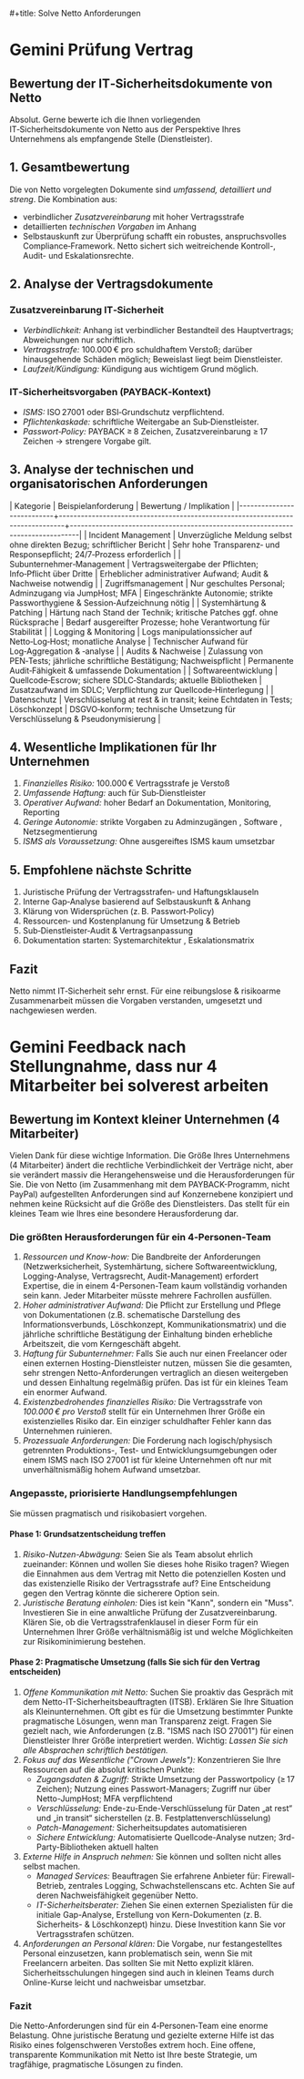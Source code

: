 #+title: Solve Netto Anforderungen
# Gemini Prüfung Vertrag
## Bewertung der IT‑Sicherheitsdokumente von Netto
Absolut. Gerne bewerte ich die Ihnen vorliegenden IT‑Sicherheitsdokumente von Netto aus der Perspektive Ihres Unternehmens als empfangende Stelle (Dienstleister).
## 1. Gesamtbewertung
Die von Netto vorgelegten Dokumente sind *umfassend, detailliert und streng*.
Die Kombination aus:
- verbindlicher *Zusatzvereinbarung* mit hoher Vertragsstrafe
- detaillierten *technischen Vorgaben* im Anhang
- Selbstauskunft zur Überprüfung
schafft ein robustes, anspruchsvolles Compliance‑Framework. Netto sichert sich weitreichende Kontroll-, Audit- und Eskalationsrechte.
## 2. Analyse der Vertragsdokumente
### Zusatzvereinbarung IT‑Sicherheit
- *Verbindlichkeit:* Anhang ist verbindlicher Bestandteil des Hauptvertrags; Abweichungen nur schriftlich.
- *Vertragsstrafe:* 100.000 € pro schuldhaftem Verstoß; darüber hinausgehende Schäden möglich; Beweislast liegt beim Dienstleister.
- *Laufzeit/Kündigung:* Kündigung aus wichtigem Grund möglich.
### IT‑Sicherheitsvorgaben (PAYBACK‑Kontext)
- *ISMS:* ISO 27001 oder BSI‑Grundschutz verpflichtend.
- *Pflichtenkaskade:* schriftliche Weitergabe an Sub‑Dienstleister.
- *Passwort‑Policy:* PAYBACK ≥ 8 Zeichen, Zusatzvereinbarung ≥ 17 Zeichen → strengere Vorgabe gilt.
## 3. Analyse der technischen und organisatorischen Anforderungen
| Kategorie                 | Beispielanforderung                                                           | Bewertung / Implikation                                                        |
|---------------------------+-------------------------------------------------------------------------------+--------------------------------------------------------------------------------|
| Incident Management       | Unverzügliche Meldung selbst ohne direkten Bezug; schriftlicher Bericht       | Sehr hohe Transparenz‑ und Responsepflicht; 24/7‑Prozess erforderlich          |
| Subunternehmer‑Management | Vertragsweitergabe der Pflichten; Info‑Pflicht über Dritte                    | Erheblicher administrativer Aufwand; Audit & Nachweise notwendig               |
| Zugriffsmanagement        | Nur geschultes Personal; Adminzugang via JumpHost; MFA                        | Eingeschränkte Autonomie; strikte Passworthygiene & Session‑Aufzeichnung nötig |
| Systemhärtung & Patching  | Härtung nach Stand der Technik; kritische Patches ggf. ohne Rücksprache       | Bedarf ausgereifter Prozesse; hohe Verantwortung für Stabilität                |
| Logging & Monitoring      | Logs manipulationssicher auf Netto‑Log‑Host; monatliche Analyse               | Technischer Aufwand für Log‑Aggregation & ‑analyse                             |
| Audits & Nachweise        | Zulassung von PEN‑Tests; jährliche schriftliche Bestätigung; Nachweispflicht  | Permanente Audit‑Fähigkeit & umfassende Dokumentation                          |
| Softwareentwicklung       | Quellcode‑Escrow; sichere SDLC‑Standards; aktuelle Bibliotheken               | Zusatzaufwand im SDLC; Verpflichtung zur Quellcode‑Hinterlegung                |
| Datenschutz               | Verschlüsselung at rest & in transit; keine Echtdaten in Tests; Löschkonzept  | DSGVO‑konform; technische Umsetzung für Verschlüsselung & Pseudonymisierung    |
## 4. Wesentliche Implikationen für Ihr Unternehmen
1. *Finanzielles Risiko:* 100.000 € Vertragsstrafe je Verstoß
2. *Umfassende Haftung:* auch für Sub‑Dienstleister
3. *Operativer Aufwand:* hoher Bedarf an Dokumentation, Monitoring, Reporting
4. *Geringe Autonomie:* strikte Vorgaben zu Adminzugängen , Software , Netzsegmentierung
5. *ISMS als Voraussetzung:* Ohne ausgereiftes ISMS kaum umsetzbar
## 5. Empfohlene nächste Schritte
1. Juristische Prüfung der Vertragsstrafen‑ und Haftungsklauseln
2. Interne Gap‑Analyse basierend auf Selbstauskunft & Anhang
3. Klärung von Widersprüchen (z. B. Passwort‑Policy)
4. Ressourcen‑ und Kostenplanung für Umsetzung & Betrieb
5. Sub‑Dienstleister‑Audit & Vertragsanpassung
6. Dokumentation starten: Systemarchitektur , Eskalationsmatrix
## Fazit
Netto nimmt IT‑Sicherheit sehr ernst. Für eine reibungslose & risikoarme Zusammenarbeit müssen die Vorgaben verstanden, umgesetzt und nachgewiesen werden.
# Gemini Feedback nach Stellungnahme, dass nur 4 Mitarbeiter bei solverest arbeiten
## Bewertung im Kontext kleiner Unternehmen (4 Mitarbeiter)
Vielen Dank für diese wichtige Information. Die Größe Ihres Unternehmens (4 Mitarbeiter) ändert die rechtliche Verbindlichkeit der Verträge nicht, aber sie verändert massiv die Herangehensweise und die Herausforderungen für Sie.
Die von Netto (im Zusammenhang mit dem PAYBACK-Programm, nicht PayPal) aufgestellten Anforderungen sind auf Konzernebene konzipiert und nehmen keine Rücksicht auf die Größe des Dienstleisters. Das stellt für ein kleines Team wie Ihres eine besondere Herausforderung dar.
### Die größten Herausforderungen für ein 4‑Personen‑Team
1. *Ressourcen und Know-how:* Die Bandbreite der Anforderungen (Netzwerksicherheit, Systemhärtung, sichere Softwareentwicklung, Logging-Analyse, Vertragsrecht, Audit-Management) erfordert Expertise, die in einem 4-Personen-Team kaum vollständig vorhanden sein kann. Jeder Mitarbeiter müsste mehrere Fachrollen ausfüllen.
2. *Hoher administrativer Aufwand:* Die Pflicht zur Erstellung und Pflege von Dokumentationen (z.B. schematische Darstellung des Informationsverbunds, Löschkonzept, Kommunikationsmatrix) und die jährliche schriftliche Bestätigung der Einhaltung binden erhebliche Arbeitszeit, die vom Kerngeschäft abgeht.
3. *Haftung für Subunternehmer:* Falls Sie auch nur einen Freelancer oder einen externen Hosting-Dienstleister nutzen, müssen Sie die gesamten, sehr strengen Netto-Anforderungen vertraglich an diesen weitergeben und dessen Einhaltung regelmäßig prüfen. Das ist für ein kleines Team ein enormer Aufwand.
4. *Existenzbedrohendes finanzielles Risiko:* Die Vertragsstrafe von *100.000 € pro Verstoß* stellt für ein Unternehmen Ihrer Größe ein existenzielles Risiko dar. Ein einziger schuldhafter Fehler kann das Unternehmen ruinieren.
5. *Prozessuale Anforderungen:* Die Forderung nach logisch/physisch getrennten Produktions-, Test- und Entwicklungsumgebungen oder einem ISMS nach ISO 27001 ist für kleine Unternehmen oft nur mit unverhältnismäßig hohem Aufwand umsetzbar.
### Angepasste, priorisierte Handlungsempfehlungen
Sie müssen pragmatisch und risikobasiert vorgehen.
#### Phase 1: Grundsatzentscheidung treffen
1. *Risiko-Nutzen-Abwägung:* Seien Sie als Team absolut ehrlich zueinander: Können und wollen Sie dieses hohe Risiko tragen? Wiegen die Einnahmen aus dem Vertrag mit Netto die potenziellen Kosten und das existenzielle Risiko der Vertragsstrafe auf? Eine Entscheidung gegen den Vertrag könnte die sicherere Option sein.
2. *Juristische Beratung einholen:* Dies ist kein "Kann", sondern ein "Muss". Investieren Sie in eine anwaltliche Prüfung der Zusatzvereinbarung. Klären Sie, ob die Vertragsstrafenklausel in dieser Form für ein Unternehmen Ihrer Größe verhältnismäßig ist und welche Möglichkeiten zur Risikominimierung bestehen.
#### Phase 2: Pragmatische Umsetzung (falls Sie sich für den Vertrag entscheiden)
1. *Offene Kommunikation mit Netto:* Suchen Sie proaktiv das Gespräch mit dem Netto-IT-Sicherheitsbeauftragten (ITSB). Erklären Sie Ihre Situation als Kleinunternehmen. Oft gibt es für die Umsetzung bestimmter Punkte pragmatische Lösungen, wenn man Transparenz zeigt.
   Fragen Sie gezielt nach, wie Anforderungen (z.B. "ISMS nach ISO 27001") für einen Dienstleister Ihrer Größe interpretiert werden. Wichtig: *Lassen Sie sich alle Absprachen schriftlich bestätigen.*
2. *Fokus auf das Wesentliche ("Crown Jewels"):* Konzentrieren Sie Ihre Ressourcen auf die absolut kritischen Punkte:
   - *Zugangsdaten & Zugriff:*
     Strikte Umsetzung der Passwortpolicy (≥ 17 Zeichen); Nutzung eines Passwort-Managers; Zugriff nur über Netto-JumpHost; MFA verpflichtend
   - *Verschlüsselung:*
     Ende-zu-Ende-Verschlüsselung für Daten „at rest“ und „in transit“ sicherstellen (z. B. Festplattenverschlüsselung)
   - *Patch-Management:*
     Sicherheitsupdates automatisieren
   - *Sichere Entwicklung:*
     Automatisierte Quellcode-Analyse nutzen; 3rd-Party-Bibliotheken aktuell halten
3. *Externe Hilfe in Anspruch nehmen:* Sie können und sollten nicht alles selbst machen.
   - *Managed Services:*
     Beauftragen Sie erfahrene Anbieter für: Firewall-Betrieb, zentrales Logging, Schwachstellenscans etc. Achten Sie auf deren Nachweisfähigkeit gegenüber Netto.
   - *IT-Sicherheitsberater:*
     Ziehen Sie einen externen Spezialisten für die initiale Gap-Analyse, Erstellung von Kern-Dokumenten (z. B. Sicherheits- & Löschkonzept) hinzu. Diese Investition kann Sie vor Vertragsstrafen schützen.
4. *Anforderungen an Personal klären:*
   Die Vorgabe, nur festangestelltes Personal einzusetzen, kann problematisch sein, wenn Sie mit Freelancern arbeiten. Das sollten Sie mit Netto explizit klären.
   Sicherheitsschulungen hingegen sind auch in kleinen Teams durch Online-Kurse leicht und nachweisbar umsetzbar.
### Fazit
Die Netto-Anforderungen sind für ein 4‑Personen‑Team eine enorme Belastung. Ohne juristische Beratung und gezielte externe Hilfe ist das Risiko eines folgenschweren Verstoßes extrem hoch. Eine offene, transparente Kommunikation mit Netto ist Ihre beste Strategie, um tragfähige, pragmatische Lösungen zu finden.
